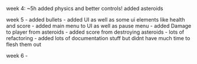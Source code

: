 week 4: ~5h 
    added physics and better controls!
    added asteroids


week 5
    - added bullets
    - added UI as well as some ui elements like health and score
    - added main menu to UI as well as pause menu
    - added Damage to player from asteroids 
    - added score from destroying asteroids
    - lots of refactoring
    - added lots of documentation stuff but didnt have much time to flesh them out

week 6
    -
